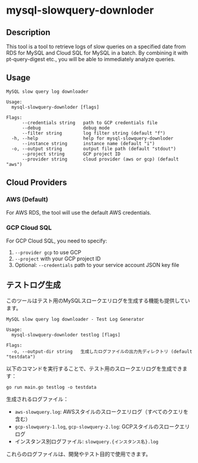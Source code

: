 # mysql-slowquery-downloder

## Description

This tool is a tool to retrieve logs of slow queries on a specified date from RDS for MySQL and Cloud SQL for MySQL in a batch. By combining it with pt-query-digest etc., you will be able to immediately analyze queries.

## Usage

```
MySQL slow query log downloader

Usage:
  mysql-slowquery-downloder [flags]

Flags:
      --credentials string   path to GCP credentials file
      --debug                debug mode
      --filter string        log filter string (default "f")
  -h, --help                 help for mysql-slowquery-downloder
      --instance string      instance name (default "i")
  -o, --output string        output file path (default "stdout")
      --project string       GCP project ID
      --provider string      cloud provider (aws or gcp) (default "aws")
```

## Cloud Providers

### AWS (Default)

For AWS RDS, the tool will use the default AWS credentials.

### GCP Cloud SQL

For GCP Cloud SQL, you need to specify:

1. `--provider gcp` to use GCP
2. `--project` with your GCP project ID
3. Optional: `--credentials` path to your service account JSON key file

## テストログ生成

このツールはテスト用のMySQLスロークエリログを生成する機能も提供しています。

```
MySQL slow query log downloader - Test Log Generator

Usage:
  mysql-slowquery-downloder testlog [flags]

Flags:
  -o, --output-dir string   生成したログファイルの出力先ディレクトリ (default "testdata")
```

以下のコマンドを実行することで、テスト用のスロークエリログを生成できます：

```
go run main.go testlog -o testdata
```

生成されるログファイル：

- `aws-slowquery.log`: AWSスタイルのスロークエリログ（すべてのクエリを含む）
- `gcp-slowquery-1.log`, `gcp-slowquery-2.log`: GCPスタイルのスロークエリログ
- インスタンス別ログファイル: `slowquery.{インスタンス名}.log`

これらのログファイルは、開発やテスト目的で使用できます。
